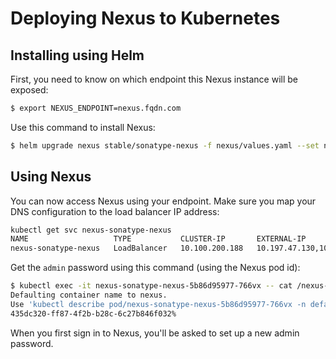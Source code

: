 # Deploying Nexus to Kubernetes

## Installing using Helm

First, you need to know on which endpoint this Nexus instance will be exposed:
```bash
$ export NEXUS_ENDPOINT=nexus.fqdn.com
```

Use this command to install Nexus:
```bash
$ helm upgrade nexus stable/sonatype-nexus -f nexus/values.yaml --set nexusProxy.env.nexusHttpHost=$NEXUS_ENDPOINT --install
```

## Using Nexus

You can now access Nexus using your endpoint. Make sure you map your DNS
configuration to the load balancer IP address:
```bash
kubectl get svc nexus-sonatype-nexus
NAME                   TYPE           CLUSTER-IP       EXTERNAL-IP                   PORT(S)        AGE
nexus-sonatype-nexus   LoadBalancer   10.100.200.188   10.197.47.130,100.64.112.31   80:30329/TCP   42s
```

Get the `admin` password using this command (using the Nexus pod id):
```bash
$ kubectl exec -it nexus-sonatype-nexus-5b86d95977-766vx -- cat /nexus-data/admin.password
Defaulting container name to nexus.
Use 'kubectl describe pod/nexus-sonatype-nexus-5b86d95977-766vx -n default' to see all of the containers in this pod.
435dc320-ff87-4f2b-b28c-6c27b846f032%
```

When you first sign in to Nexus, you'll be asked to set up a new admin password.
